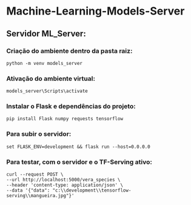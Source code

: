 # Machine-Learning-Models-Server

## Servidor ML_Server:

### Criação do ambiente dentro da pasta raiz:

	python -m venv models_server
	
### Ativação do ambiente virtual:
	
	models_server\Scripts\activate
	
### Instalar o Flask e dependências do projeto:

	pip install Flask numpy requests tensorflow
	
### Para subir o servidor:

	set FLASK_ENV=development && flask run --host=0.0.0.0

### Para testar, com o servidor e o TF-Serving ativo:

	curl --request POST \
  	--url http://localhost:5000/vera_species \
  	--header 'content-type: application/json' \
  	--data '{"data": "c:\\development\\tensorflow-serving\\mangueira.jpg"}'
